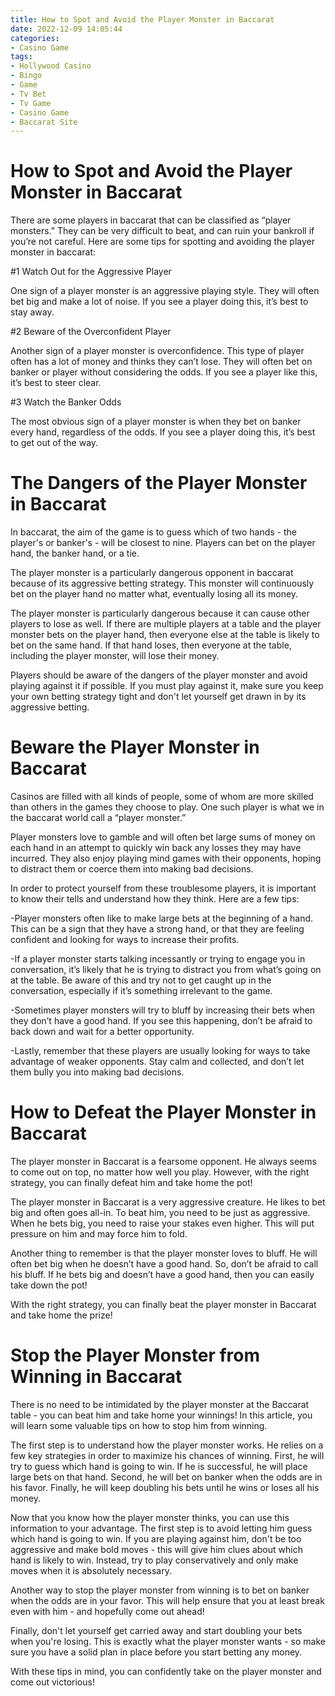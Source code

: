 ```yaml
---
title: How to Spot and Avoid the Player Monster in Baccarat
date: 2022-12-09 14:05:44
categories:
- Casino Game
tags:
- Hollywood Casino
- Bingo
- Game
- Tv Bet
- Tv Game
- Casino Game
- Baccarat Site
---
```



#  How to Spot and Avoid the Player Monster in Baccarat

There are some players in baccarat that can be classified as “player monsters.” They can be very difficult to beat, and can ruin your bankroll if you’re not careful. Here are some tips for spotting and avoiding the player monster in baccarat:

#1 Watch Out for the Aggressive Player

One sign of a player monster is an aggressive playing style. They will often bet big and make a lot of noise. If you see a player doing this, it’s best to stay away.

#2 Beware of the Overconfident Player

Another sign of a player monster is overconfidence. This type of player often has a lot of money and thinks they can’t lose. They will often bet on banker or player without considering the odds. If you see a player like this, it’s best to steer clear.

#3 Watch the Banker Odds

The most obvious sign of a player monster is when they bet on banker every hand, regardless of the odds. If you see a player doing this, it’s best to get out of the way.

#  The Dangers of the Player Monster in Baccarat

In baccarat, the aim of the game is to guess which of two hands - the player's or banker's - will be closest to nine. Players can bet on the player hand, the banker hand, or a tie.

The player monster is a particularly dangerous opponent in baccarat because of its aggressive betting strategy. This monster will continuously bet on the player hand no matter what, eventually losing all its money.

The player monster is particularly dangerous because it can cause other players to lose as well. If there are multiple players at a table and the player monster bets on the player hand, then everyone else at the table is likely to bet on the same hand. If that hand loses, then everyone at the table, including the player monster, will lose their money.

Players should be aware of the dangers of the player monster and avoid playing against it if possible. If you must play against it, make sure you keep your own betting strategy tight and don't let yourself get drawn in by its aggressive betting.

#  Beware the Player Monster in Baccarat

Casinos are filled with all kinds of people, some of whom are more skilled than others in the games they choose to play. One such player is what we in the baccarat world call a “player monster.”

Player monsters love to gamble and will often bet large sums of money on each hand in an attempt to quickly win back any losses they may have incurred. They also enjoy playing mind games with their opponents, hoping to distract them or coerce them into making bad decisions.

In order to protect yourself from these troublesome players, it is important to know their tells and understand how they think. Here are a few tips:

-Player monsters often like to make large bets at the beginning of a hand. This can be a sign that they have a strong hand, or that they are feeling confident and looking for ways to increase their profits.

-If a player monster starts talking incessantly or trying to engage you in conversation, it’s likely that he is trying to distract you from what’s going on at the table. Be aware of this and try not to get caught up in the conversation, especially if it’s something irrelevant to the game.

-Sometimes player monsters will try to bluff by increasing their bets when they don’t have a good hand. If you see this happening, don’t be afraid to back down and wait for a better opportunity.

-Lastly, remember that these players are usually looking for ways to take advantage of weaker opponents. Stay calm and collected, and don’t let them bully you into making bad decisions.

#  How to Defeat the Player Monster in Baccarat

The player monster in Baccarat is a fearsome opponent. He always seems to come out on top, no matter how well you play. However, with the right strategy, you can finally defeat him and take home the pot!

The player monster in Baccarat is a very aggressive creature. He likes to bet big and often goes all-in. To beat him, you need to be just as aggressive. When he bets big, you need to raise your stakes even higher. This will put pressure on him and may force him to fold.

Another thing to remember is that the player monster loves to bluff. He will often bet big when he doesn’t have a good hand. So, don’t be afraid to call his bluff. If he bets big and doesn’t have a good hand, then you can easily take down the pot!

With the right strategy, you can finally beat the player monster in Baccarat and take home the prize!

#  Stop the Player Monster from Winning in Baccarat

There is no need to be intimidated by the player monster at the Baccarat table - you can beat him and take home your winnings! In this article, you will learn some valuable tips on how to stop him from winning.

The first step is to understand how the player monster works. He relies on a few key strategies in order to maximize his chances of winning. First, he will try to guess which hand is going to win. If he is successful, he will place large bets on that hand. Second, he will bet on banker when the odds are in his favor. Finally, he will keep doubling his bets until he wins or loses all his money.

Now that you know how the player monster thinks, you can use this information to your advantage. The first step is to avoid letting him guess which hand is going to win. If you are playing against him, don't be too aggressive and make bold moves - this will give him clues about which hand is likely to win. Instead, try to play conservatively and only make moves when it is absolutely necessary.

Another way to stop the player monster from winning is to bet on banker when the odds are in your favor. This will help ensure that you at least break even with him - and hopefully come out ahead!

Finally, don't let yourself get carried away and start doubling your bets when you're losing. This is exactly what the player monster wants - so make sure you have a solid plan in place before you start betting any money.

With these tips in mind, you can confidently take on the player monster and come out victorious!